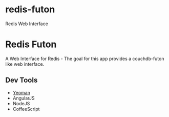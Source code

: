 redis-futon
===========

Redis Web Interface


# Redis Futon

A Web Interface for Redis - The goal for this app provides a couchdb-futon like web interface.

## Dev Tools

* [Yeoman](http://yeoman.io/)
* AngularJS
* NodeJS
* CoffeeScript

